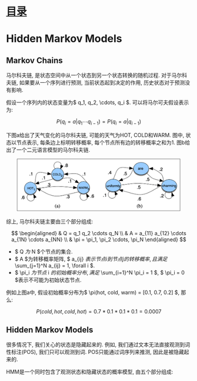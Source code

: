 # [目录](../README.md)

# Hidden Markov Models

## Markov Chains

马尔科夫链, 是状态空间中从一个状态到另一个状态转换的随机过程.
对于马尔科夫链, 如果要从一个序列进行预测, 当前状态起到决定的作用,
历史状态对于预测没有影响.

假设一个序列内的状态变量为$ q_1, q_2, \cdots, q_i $. 可以将马尔可夫假设表示为:

$$ P(q_i = a|q_1 \cdots q_{i-1}) = P(q_i = a|q_{i-1}) $$

下图a给出了天气变化的马尔科夫链, 可能的天气为HOT, COLD和WARM.
图中, 状态以节点表示, 每条边上标明转移概率, 每个节点所有边的转移概率之和为1.
图b给出了一个二元语言模型的马尔科夫链.

<div align=center><img width="450" src="figure/1.png" alt=" "/></div>

综上, 马尔科夫链主要由三个部分组成:

$$
\begin{aligned}
& Q = q_1 q_2 \cdots q_N \\
& A = a_{11} a_{12} \cdots a_{1N} \cdots a_{NN} \\
& \pi = \pi_1, \pi_2 \cdots, \pi_N
\end{aligned}
$$

* $ Q $为$ N $个节点的集合.
* $ A $为转移概率矩阵, $ a_{ij} $表示节点i到节点j的转移概率,
且满足$ \sum_{j=1}^N a_{ij} = 1, \forall i $.
* $ \pi_i $为节点$ i $的初始概率分布, 满足$ \sum_{i=1}^N \pi_i = 1 $,
$ \pi_i = 0 $表示不可能为初始状态节点.

例如上图a中, 假设初始概率分布为$ \pi(hot, cold, warm) = [0.1, 0.7, 0.2] $,
那么:

$$ P(cold, hot, cold, hot) = 0.7 * 0.1 * 0.1 * 0.1 = 0.0007 $$

## Hidden Markov Models

很多情况下, 我们关心的状态是隐藏起来的.
例如, 我们通过文本无法直接观测到词性标注(POS), 我们只可以观测到词.
POS只能通过词序列来推测, 因此是被隐藏起来的.

HMM是一个同时包含了观测状态和隐藏状态的概率模型, 由五个部分组成:

